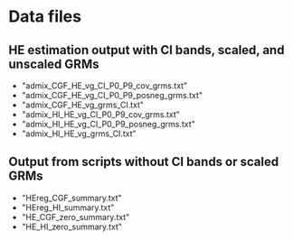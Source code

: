 # Data files

## HE estimation output with CI bands, scaled, and unscaled GRMs
* "admix_CGF_HE_vg_CI_P0_P9_cov_grms.txt"
* "admix_CGF_HE_vg_CI_P0_P9_posneg_grms.txt"
* "admix_CGF_HE_vg_grms_CI.txt"
* "admix_HI_HE_vg_CI_P0_P9_cov_grms.txt"
* "admix_HI_HE_vg_CI_P0_P9_posneg_grms.txt"
* "admix_HI_HE_vg_grms_CI.txt"

## Output from scripts without CI bands or scaled GRMs
* "HEreg_CGF_summary.txt"
* "HEreg_HI_summary.txt"
* "HE_CGF_zero_summary.txt"
* "HE_HI_zero_summary.txt"
